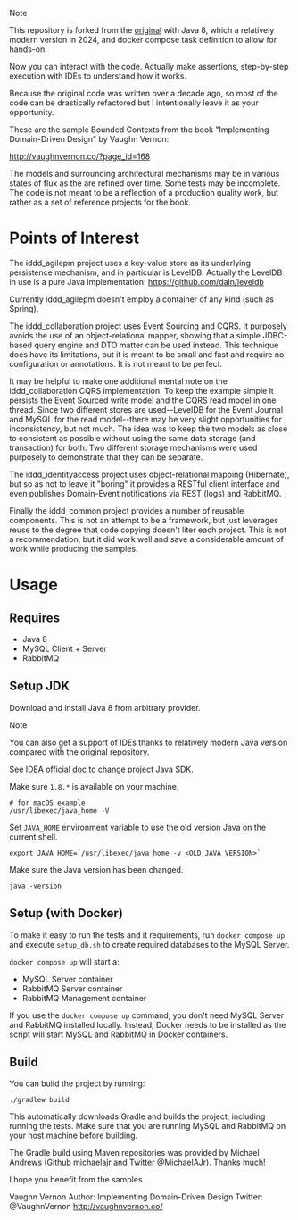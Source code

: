 > [!NOTE]
>
> This repository is forked from the [original](https://github.com/VaughnVernon/IDDD_Samples)
> with Java 8, which a relatively modern version in 2024,
> and docker compose task definition to allow for hands-on.
> 
> Now you can interact with the code. Actually make assertions,
> step-by-step execution with IDEs to understand how it works.
> 
> Because the original code was written over a decade ago,
> so most of the code can be drastically refactored but I intentionally
> leave it as your opportunity.

These are the sample Bounded Contexts from the book
"Implementing Domain-Driven Design" by Vaughn Vernon:

http://vaughnvernon.co/?page_id=168

The models and surrounding architectural mechanisms
may be in various states of flux as the are refined
over time. Some tests may be incomplete. The code is
not meant to be a reflection of a production quality
work, but rather as a set of reference projects for
the book.

Points of Interest
==================

The iddd_agilepm project uses a key-value store as
its underlying persistence mechanism, and in particular
is LevelDB. Actually the LevelDB in use is a pure Java
implementation: https://github.com/dain/leveldb

Currently iddd_agilepm doesn't employ a container of
any kind (such as Spring).

The iddd_collaboration project uses Event Sourcing and
CQRS. It purposely avoids the use of an object-relational
mapper, showing that a simple JDBC-based query engine
and DTO matter can be used instead. This technique does
have its limitations, but it is meant to be small and fast
and require no configuration or annotations. It is not
meant to be perfect.

It may be helpful to make one additional mental note on
the iddd_collaboration CQRS implementation. To keep the
example simple it persists the Event Sourced write model
and the CQRS read model in one thread. Since two different
stores are used--LevelDB for the Event Journal and MySQL
for the read model--there may be very slight opportunities
for inconsistency, but not much. The idea was to keep the
two models as close to consistent as possible without
using the same data storage (and transaction) for both.
Two different storage mechanisms were used purposely to
demonstrate that they can be separate.

The iddd_identityaccess project uses object-relational
mapping (Hibernate), but so as not to leave it "boring" it
provides a RESTful client interface and even publishes
Domain-Event notifications via REST (logs) and RabbitMQ.

Finally the iddd_common project provides a number of reusable
components. This is not an attempt to be a framework, but
just leverages reuse to the degree that code copying doesn't
liter each project. This is not a recommendation, but it
did work well and save a considerable amount of work while
producing the samples.

Usage
=====

Requires
--------

- Java 8
- MySQL Client + Server
- RabbitMQ

Setup JDK
---------

Download and install Java 8 from arbitrary provider.

> [!NOTE]
>
> You can also get a support of IDEs thanks to relatively modern Java version compared with the original repository.
>
> See [IDEA official doc](https://www.jetbrains.com/help/idea/sdk.html#supported-sdks) to change project Java SDK.

Make sure `1.8.*` is available on your machine.

```shell
# for macOS example
/usr/libexec/java_home -V
```

Set `JAVA_HOME` environment variable to use the old version Java on the current shell.

```shell
export JAVA_HOME=`/usr/libexec/java_home -v <OLD_JAVA_VERSION>`
```

Make sure the Java version has been changed.

```shell
java -version
```

Setup (with Docker)
-------------------

To make it easy to run the tests and it requirements,
run `docker compose up` and execute `setup_db.sh`
to create required databases to the MySQL Server.

`docker compose up` will start a:

- MySQL Server container
- RabbitMQ Server container
- RabbitMQ Management container

If you use the `docker compose up` command, you don't need
MySQL Server and RabbitMQ installed locally. Instead,
Docker needs to be installed as the script will start
MySQL and RabbitMQ in Docker containers.

Build
------

You can build the project by running:

```
./gradlew build
```

This automatically downloads Gradle and builds the project, including running the tests.
Make sure that you are running MySQL and RabbitMQ on your host machine before building.

The Gradle build using Maven repositories was provided by
Michael Andrews (Github michaelajr and Twitter @MichaelAJr).
Thanks much!

I hope you benefit from the samples.

Vaughn Vernon
Author: Implementing Domain-Driven Design
Twitter: @VaughnVernon
http://vaughnvernon.co/
